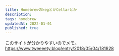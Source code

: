 ```yaml
---
title: HomebrewのkegとかCellarとか
description:
tags: homebrew
updatedAt: 2022-01-01
published: true
---
```


このサイトが分かりやすいのでメモ。
https://www.tweeeety.blog/entry/2018/05/04/181928

